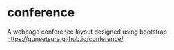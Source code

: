 # conference
A webpage conference layout designed using bootstrap
https://guneetsura.github.io/conference/
